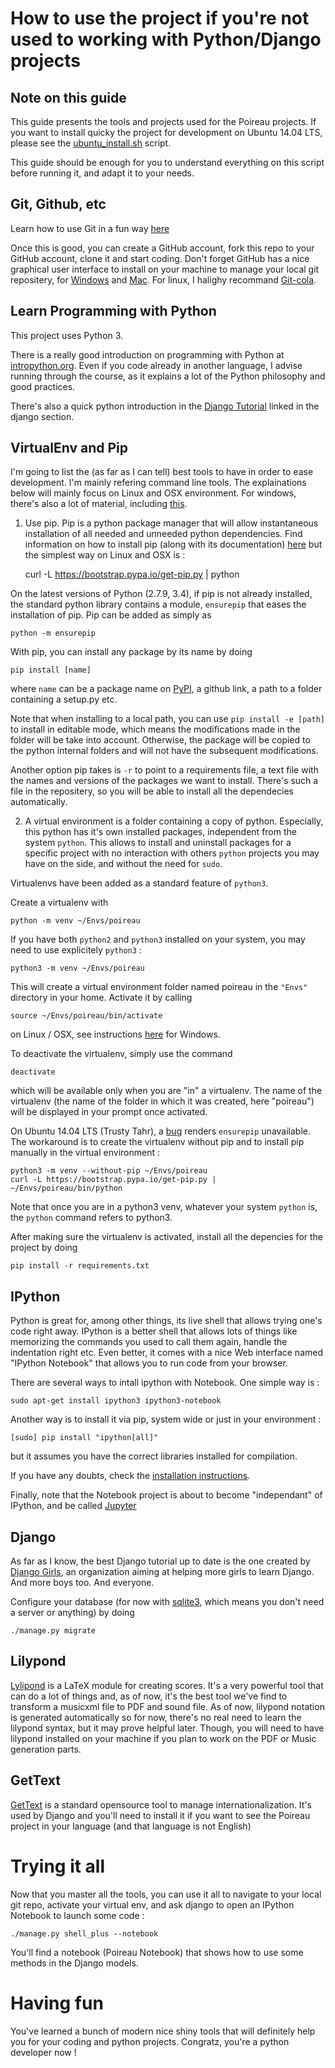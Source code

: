 How to use the project if you're not used to working with Python/Django projects
================================================================================

Note on this guide
------------------

This guide presents the tools and projects used for the Poireau projects. If you want to install quicky the project for development on Ubuntu 14.04 LTS, please see the [ubuntu_install.sh](scripts/ubuntu_install.sh) script.

This guide should be enough for you to understand everything on this script before running it, and adapt it to your needs.

Git, Github, etc
----------------

Learn how to use Git in a fun way [here](https://try.github.io/levels/1/challenges/1)

Once this is good, you can create a GitHub account, fork this repo to your GitHub account, clone it and start coding. Don't forget GitHub has a nice graphical user interface to install on your machine to manage your local git repositery, for [Windows](https://windows.github.com/) and [Mac](https://mac.github.com/). For linux, I halighy recommand [Git-cola](https://git-cola.github.io/).

Learn Programming with Python
-----------------------------

This project uses Python 3.

There is a really good introduction on programming with Python at [intropython.org](http://introtopython.org/). Even if you code already in another language, I advise running through the course, as it explains a lot of the Python philosophy and good practices.

There's also a quick python introduction in the [Django Tutorial](http://tutorial.djangogirls.org/) linked in the django section.


VirtualEnv and Pip
------------------

I'm going to list the (as far as I can tell) best tools to have in order to ease development.
I'm mainly refering command line tools.
The explainations below will mainly focus on Linux and OSX environment.
For windows, there's also a lot of material, including [this](http://www.tylerbutler.com/2012/05/how-to-install-python-pip-and-virtualenv-on-windows-with-powershell/).

1) Use pip. Pip is a python package manager that will allow instantaneous installation of all needed and unneeded python dependencies. Find information on how to install pip (along with its documentation) [here](https://pip.pypa.io/en/latest/installing.html) but the simplest way on Linux and OSX is :

    curl -L https://bootstrap.pypa.io/get-pip.py | python

On the latest versions of Python (2.7.9, 3.4), if pip is not already installed, the standard python library contains a module, ```ensurepip``` that eases the installation of pip. Pip can be added as simply as

    python -m ensurepip

With pip, you can install any package by its name by doing

    pip install [name]

where ```name``` can be a package name on [PyPI](https://pypi.python.org/pypi), a github link, a path to a folder containing a setup.py etc.

Note that when installing to a local path, you can use ```pip install -e [path]``` to install in editable mode, which means the modifications made in the folder will be take into account. Otherwise, the package will be copied to the python internal folders and will not have the subsequent modifications.

Another option pip takes is ```-r``` to point to a requirements file, a text file with the names and versions of the packages we want to install. There's such a file in the repositery, so you will be able to install all the dependecies automatically.

2) A virtual environment is a folder containing a copy of python. Especially, this python has it's own installed packages, independent from the system ```python```. This allows to install and uninstall packages for a specific project with no interaction with others ```python``` projects you may have on the side, and without the need for ```sudo```.

Virtualenvs have been added as a standard feature of ```python3```.

Create a virtualenv with

    python -m venv ~/Envs/poireau

If you have both ```python2``` and ```python3``` installed on your system, you may need to use explicitely ```python3``` :

    python3 -m venv ~/Envs/poireau

This will create a virtual environment folder named poireau in the ```"Envs"``` directory in your home. Activate it by calling

    source ~/Envs/poireau/bin/activate

on Linux / OSX, see instructions [here](https://docs.python.org/3/library/venv.html) for Windows.

To deactivate the virtualenv, simply use the command

    deactivate

which will be available only when you are "in" a virtualenv. The name of the virtualenv (the name of the folder in which it was created, here "poireau") will be displayed in your prompt once activated.

On Ubuntu 14.04 LTS (Trusty Tahr), a [bug](https://bugs.launchpad.net/ubuntu/+source/python3.4/+bug/1290847) renders ```ensurepip``` unavailable. The workaround is to create the virtualenv without pip and to install pip manually in the virtual environment :

    python3 -m venv --without-pip ~/Envs/poireau
    curl -L https://bootstrap.pypa.io/get-pip.py | ~/Envs/poireau/bin/python

Note that once you are in a python3 venv, whatever your system ```python``` is, the ```python``` command refers to python3.

After making sure the virtualenv is activated, install all the depencies for the project by doing

    pip install -r requirements.txt


IPython
-------

Python is great for, among other things, its live shell that allows trying one's code right away. IPython is a better shell that allows lots of things like memorizing the commands you used to call them again, handle the indentation right etc. Even better, it comes with a nice Web interface named "IPython Notebook" that allows you to run code from your browser.

There are several ways to intall ipython with Notebook. One simple way is :

    sudo apt-get install ipython3 ipython3-notebook

Another way is to install it via pip, system wide or just in your environment :

    [sudo] pip install "ipython[all]"

but it assumes you have the correct libraries installed for compilation.

If you have any doubts, check the [installation instructions](http://ipython.org/ipython-doc/2/install/install.html).

Finally, note that the Notebook project is about to become "independant" of IPython, and be called [Jupyter](http://jupyter.org/)


Django
------

As far as I know, the best Django tutorial up to date is the one created by [Django Girls](http://tutorial.djangogirls.org/), an organization aiming at helping more girls to learn Django. And more boys too. And everyone.

Configure your database (for now with [sqlite3](http://www.sqlite.org/), which means you don't need a server or anything) by doing

    ./manage.py migrate


Lilypond
--------

[Lylipond](http://www.lilypond.org/) is a LaTeX module for creating scores. It's a very powerful tool that can do a lot of things and, as of now, it's the best tool we've find to transform a musicxml file to PDF and sound file. As of now, lilypond notation is generated automatically so for now, there's no real need to learn the lilypond syntax, but it may prove helpful later. Though, you will need to have lilypond installed on your machine if you plan to work on the PDF or Music generation parts.


GetText
-------

[GetText](https://www.gnu.org/software/gettext/) is a standard opensource tool to manage internationalization. It's used by Django and you'll need to install it if you want to see the Poireau project in your language (and that language is not English)

Trying it all
=============

Now that you master all the tools, you can use it all to navigate to your local git repo, activate your virtual env, and ask django to open an IPython Notebook to launch some code :

    ./manage.py shell_plus --notebook

You'll find a notebook (Poireau Notebook) that shows how to use some methods in the Django models.


Having fun
==========

You've learned a bunch of modern nice shiny tools that will definitely help you for your coding and python projects. Congratz, you're a python developer now !
